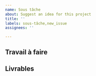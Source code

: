 ```yaml
---
name: Sous tâche
about: Suggest an idea for this project
title: ''
labels: sous-tâche,new_issue
assignees: ''

---
```


## Travail à faire

##  Livrables